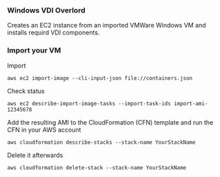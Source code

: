 ### Windows VDI Overlord
Creates an EC2 instance from an imported VMWare Windows VM and installs requird VDI components. 

### Import your VM

Import
```
aws ec2 import-image --cli-input-json file://containers.json
```
Check status
```
aws ec2 describe-import-image-tasks --import-task-ids import-ami-12345678
```

Add the resulting AMI to the CloudFormation (CFN) template and run the CFN in your AWS account
```
aws cloudformation describe-stacks --stack-name YourStackName
```

Delete it afterwards
```
aws cloudformation delete-stack --stack-name YourStackName
```


